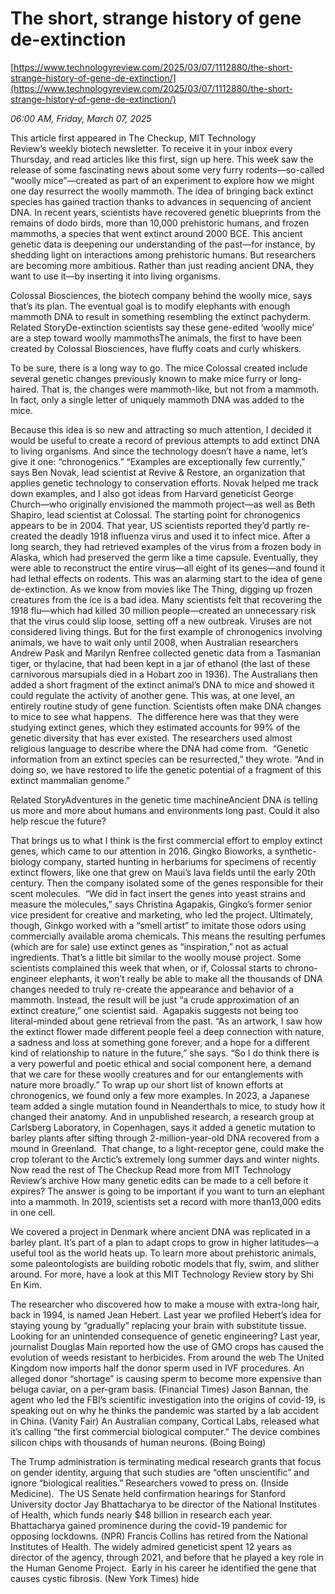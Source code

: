 # The short, strange history of gene de-extinction

[https://www.technologyreview.com/2025/03/07/1112880/the-short-strange-history-of-gene-de-extinction/](https://www.technologyreview.com/2025/03/07/1112880/the-short-strange-history-of-gene-de-extinction/)

*06:00 AM, Friday, March 07, 2025*

This article first appeared in The Checkup, MIT Technology Review’s weekly biotech newsletter. To receive it in your inbox every Thursday, and read articles like this first, sign up here. This week saw the release of some fascinating news about some very furry rodents—so-called “woolly mice”—created as part of an experiment to explore how we might one day resurrect the woolly mammoth.  The idea of bringing back extinct species has gained traction thanks to advances in sequencing of ancient DNA. In recent years, scientists have recovered genetic blueprints from the remains of dodo birds, more than 10,000 prehistoric humans, and frozen mammoths, a species that went extinct around 2000 BCE. This ancient genetic data is deepening our understanding of the past—for instance, by shedding light on interactions among prehistoric humans. But researchers are becoming more ambitious. Rather than just reading ancient DNA, they want to use it—by inserting it into living organisms.

Colossal Biosciences, the biotech company behind the woolly mice, says that’s its plan. The eventual goal is to modify elephants with enough mammoth DNA to result in something resembling the extinct pachyderm. Related StoryDe-extinction scientists say these gene-edited ‘woolly mice’ are a step toward woolly mammothsThe animals, the first to have been created by Colossal Biosciences, have fluffy coats and curly whiskers.

To be sure, there is a long way to go. The mice Colossal created include several genetic changes previously known to make mice furry or long-haired. That is, the changes were mammoth-like, but not from a mammoth. In fact, only a single letter of uniquely mammoth DNA was added to the mice.

Because this idea is so new and attracting so much attention, I decided it would be useful to create a record of previous attempts to add extinct DNA to living organisms. And since the technology doesn’t have a name, let’s give it one: “chronogenics.” “Examples are exceptionally few currently,” says Ben Novak, lead scientist at Revive & Restore, an organization that applies genetic technology to conservation efforts. Novak helped me track down examples, and I also got ideas from Harvard geneticist George Church—who originally envisioned the mammoth project—as well as Beth Shapiro, lead scientist at Colossal. The starting point for chronogenics appears to be in 2004. That year, US scientists reported they’d partly re-created the deadly 1918 influenza virus and used it to infect mice. After a long search, they had retrieved examples of the virus from a frozen body in Alaska, which had preserved the germ like a time capsule. Eventually, they were able to reconstruct the entire virus—all eight of its genes—and found it had lethal effects on rodents. This was an alarming start to the idea of gene de-extinction. As we know from movies like The Thing, digging up frozen creatures from the ice is a bad idea. Many scientists felt that recovering the 1918 flu—which had killed 30 million people—created an unnecessary risk that the virus could slip loose, setting off a new outbreak.  Viruses are not considered living things. But for the first example of chronogenics involving animals, we have to wait only until 2008, when Australian researchers Andrew Pask and Marilyn Renfree collected genetic data from a Tasmanian tiger, or thylacine, that had been kept in a jar of ethanol (the last of these carnivorous marsupials died in a Hobart zoo in 1936). The Australians then added a short fragment of the extinct animal’s DNA to mice and showed it could regulate the activity of another gene. This was, at one level, an entirely routine study of gene function. Scientists often make DNA changes to mice to see what happens.  The difference here was that they were studying extinct genes, which they estimated accounts for 99% of the genetic diversity that has ever existed. The researchers used almost religious language to describe where the DNA had come from.  “Genetic information from an extinct species can be resurrected,” they wrote. “And in doing so, we have restored to life the genetic potential of a fragment of this extinct mammalian genome.”

Related StoryAdventures in the genetic time machineAncient DNA is telling us more and more about humans and environments long past. Could it also help rescue the future?

That brings us to what I think is the first commercial effort to employ extinct genes, which came to our attention in 2016. Gingko Bioworks, a synthetic-biology company, started hunting in herbariums for specimens of recently extinct flowers, like one that grew on Maui’s lava fields until the early 20th century. Then the company isolated some of the genes responsible for their scent molecules.  “We did in fact insert the genes into yeast strains and measure the molecules,” says Christina Agapakis, Gingko’s former senior vice president for creative and marketing, who led the project. Ultimately, though, Ginkgo worked with a “smell artist” to imitate those odors using commercially available aroma chemicals. This means the resulting perfumes (which are for sale) use extinct genes as “inspiration,” not as actual ingredients. That’s a little bit similar to the woolly mouse project. Some scientists complained this week that when, or if, Colossal starts to chrono-engineer elephants, it won’t really be able to make all the thousands of DNA changes needed to truly re-create the appearance and behavior of a mammoth. Instead, the result will be just “a crude approximation of an extinct creature,” one scientist said.  Agapakis suggests not being too literal-minded about gene retrieval from the past. “As an artwork, I saw how the extinct flower made different people feel a deep connection with nature, a sadness and loss at something gone forever, and a hope for a different kind of relationship to nature in the future,” she says. “So I do think there is a very powerful and poetic ethical and social component here, a demand that we care for these woolly creatures and for our entanglements with nature more broadly.”  To wrap up our short list of known efforts at chronogenics, we found only a few more examples. In 2023, a Japanese team added a single mutation found in Neanderthals to mice, to study how it changed their anatomy. And in unpublished research, a research group at Carlsberg Laboratory, in Copenhagen, says it added a genetic mutation to barley plants after sifting through 2-million-year-old DNA recovered from a mound in Greenland.  That change, to a light-receptor gene, could make the crop tolerant to the Arctic’s extremely long summer days and winter nights.  Now read the rest of The Checkup Read more from MIT Technology Review’s archive  How many genetic edits can be made to a cell before it expires? The answer is going to be important if you want to turn an elephant into a mammoth. In 2019, scientists set a record with more than13,000 edits in one cell.

We covered a project in Denmark where ancient DNA was replicated in a barley plant. It’s part of a plan to adapt crops to grow in higher latitudes—a useful tool as the world heats up. To learn more about prehistoric animals, some paleontologists are building robotic models that fly, swim, and slither around. For more, have a look at this MIT Technology Review story by Shi En Kim.

The researcher who discovered how to make a mouse with extra-long hair, back in 1994, is named Jean Hebert. Last year we profiled Hebert’s idea for staying young by “gradually” replacing your brain with substitute tissue. Looking for an unintended consequence of genetic engineering? Last year, journalist Douglas Main reported how the use of GMO crops has caused the evolution of weeds resistant to herbicides. From around the web  The United Kingdom now imports half the donor sperm used in IVF procedures. An alleged donor “shortage” is causing sperm to become more expensive than beluga caviar, on a per-gram basis. (Financial Times) Jason Bannan, the agent who led the FBI’s scientific investigation into the origins of covid-19, is speaking out on why he thinks the pandemic was started by a lab accident in China. (Vanity Fair) An Australian company, Cortical Labs, released what it’s calling “the first commercial biological computer.” The device combines silicon chips with thousands of human neurons. (Boing Boing)

The Trump administration is terminating medical research grants that focus on gender identity, arguing that such studies are “often unscientific” and ignore “biological realities.” Researchers vowed to press on. (Inside Medicine).  The US Senate held confirmation hearings for Stanford University doctor Jay Bhattacharya to be director of the National Institutes of Health, which funds nearly $48 billion in research each year. Bhattacharya gained prominence during the covid-19 pandemic for opposing lockdowns. (NPR) Francis Collins has retired from the National Institutes of Health. The widely admired geneticist spent 12 years as director of the agency, through 2021, and before that he played a key role in the Human Genome Project.  Early in his career he identified the gene that causes cystic fibrosis. (New York Times) hide

